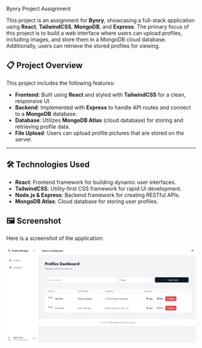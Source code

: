  Bynry Project Assignment

This project is an assignment for **Bynry**, showcasing a full-stack application using **React**, **TailwindCSS**, **MongoDB**, and **Express**. The primary focus of this project is to build a web interface where users can upload profiles, including images, and store them in a MongoDB cloud database. Additionally, users can retrieve the stored profiles for viewing.

## 📋 Project Overview
This project includes the following features:

- **Frontend**: Built using **React** and styled with **TailwindCSS** for a clean, responsive UI.
- **Backend**: Implemented with **Express** to handle API routes and connect to a **MongoDB** database.
- **Database**: Utilizes **MongoDB Atlas** (cloud database) for storing and retrieving profile data.
- **File Upload**: Users can upload profile pictures that are stored on the server.

---

## 🛠️ Technologies Used
- **React**: Frontend framework for building dynamic user interfaces.
- **TailwindCSS**: Utility-first CSS framework for rapid UI development.
- **Node.js & Express**: Backend framework for creating RESTful APIs.
- **MongoDB Atlas**: Cloud database for storing user profiles.

## 🖼️ Screenshot

Here is a screenshot of the application:

![Bynry Project Screenshot](./src/assets/Screenshot_17-11-2024_22729_localhost.jpeg)
